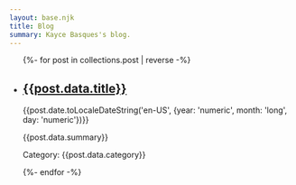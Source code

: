 ```yaml
---
layout: base.njk
title: Blog
summary: Kayce Basques's blog.
---
```


<ul class="blog--list">
  {%- for post in collections.post | reverse -%}
    <li class="blog--post">
      <h2 class="blog--title"><a href="{{post.url}}">{{post.data.title}}</a></h2>
      <time class="blog--time">{{post.date.toLocaleDateString('en-US', {year: 'numeric', month: 'long', day: 'numeric'})}}</time>
      <p class="blog--summary">{{post.data.summary}}</p>
      <p class="blog--category">Category: {{post.data.category}}</p>
    </li>
  {%- endfor -%}
</ul>
